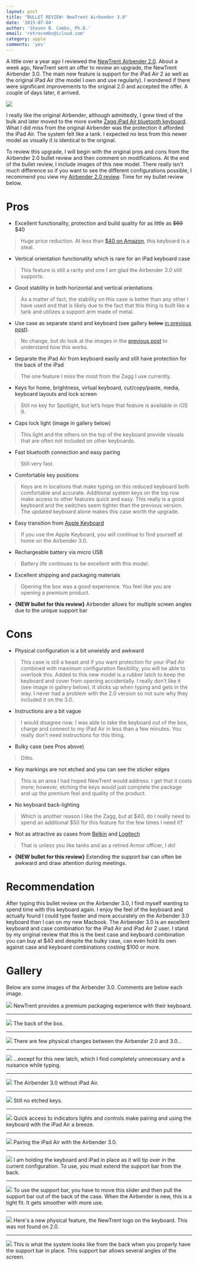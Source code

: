 ```yaml
---
layout: post
title: "BULLET REVIEW: NewTrent Airbender 3.0"
date: '2015-07-04'
author: 'Steven B. Combs, Ph.D.'
email: 'retrocombs@icloud.com'
category: apple
comments: 'yes'
---
```


A little over a year ago I reviewed the [NewTrent Airbender 2.0](http://www.stevencombs.com/apple/2014/03/06/Bullet-review-newtrent-airbender-2.html). About a week ago, NewTrent sent an offer to review an upgrade, the NewTrent Airbender 3.0. The main new feature is support for the iPad Air 2 as well as the original iPad Air (the model I own and use regularly). I wondered if there were significant improvements to the original 2.0 and accepted the offer. A couple of days later, it arrived.

![](https://lh6.googleusercontent.com/-Q6ufztsma0g/VZcHPIpxoHI/AAAAAAABlr8/AwIJl1U8cFA/s966-no/IMG_8387.JPG)

I really like the original Airbender, although admittedly, I grew tired of the bulk and later moved to the more svelte [Zagg iPad Air bluetooth keyboard](http://www.amazon.com/gp/product/B00EXPSEFQ/ref=as_li_ss_tl?ie=UTF8&camp=1789&creative=390957&creativeASIN=B00EXPSEFQ&linkCode=as2&tag=stevenccom-20). What I did miss from the original Airbender was the protection it afforded the iPad Air. The system felt like a tank. I expected no less from this newer model as visually it is identical to the original.

To review this upgrade, I will begin with the original pros and cons from the Airbender 2.0 bullet review and then comment on modifications. At the end of the bullet review, I include images of this new model. There really isn't much difference so if you want to see the different configurations possible, I recommend you view my [Airbender 2.0 review](http://www.stevencombs.com/apple/2014/03/06/Bullet-review-newtrent-airbender-2.html). Time for my bullet review below.

# Pros

* Excellent functionality, protection and build quality for as little as <strike>$60</strike> $40

> Huge price reduction. At less than [$40 on Amazon](http://www.amazon.com/gp/product/B00ET9YYS2/ref=as_li_tl?ie=UTF8&camp=1789&creative=390957&creativeASIN=B00ET9YYS2&linkCode=as2&tag=stevenccom-20&linkId=NZVX4IXJDHZCILSB), this keyboard is a steal.

* Vertical orientation functionality which is rare for an iPad keyboard case

> This feature is still a rarity and one I am glad the Airbender 3.0 still supports.

* Good stability in both horizontal and vertical orientations

> As a matter of fact, the stability on this case is better than any other I have used and that is likely due to the fact that this thing is built like a tank and utilizes a support arm made of metal.

* Use case as separate stand and keyboard (see gallery <strike>below</strike> [in previous post](http://www.stevencombs.com/apple/2014/03/06/Bullet-review-newtrent-airbender-2.html)).

> No change, but do look at the images in the [previous post](http://www.stevencombs.com/apple/2014/03/06/Bullet-review-newtrent-airbender-2.html) to understand how this works.

* Separate the iPad Air from keyboard easily and still have protection for the back of the iPad

> The one feature I miss the most from the Zagg I use currently.

* Keys for home, brightness, virtual keyboard, cut/copy/paste, media, keyboard layouts and lock screen

> Still no key for Spotlight, but let’s hope that feature is available in iOS 9.

* Caps lock light (image in gallery below)

> This light and the others on the top of the keyboard provide visuals that are often not included on other keyboards.

* Fast bluetooth connection and easy pairing

> Still very fast.

* Comfortable key positions

> Keys are in locations that make typing on this reduced keyboard both comfortable and accurate. Additional system keys on the top row make access to other features quick and easy. This really is a good keyboard and the switches seem tighter than the previous version. The updated keyboard alone makes this case worth the upgrade.

* Easy transition from [Apple Keyboard](http://www.amazon.com/gp/product/B005DLDTAE/ref=as_li_ss_tl?ie=UTF8&amp;camp=1789&amp;creative=390957&amp;creativeASIN=B005DLDTAE&amp;linkCode=as2&amp;tag=stevenccom-20)

> If you use the Apple Keyboard, you will continue to find yourself at home on the Airbender 3.0.

* Rechargeable battery via micro USB

> Battery life continues to be excellent with this model.

* Excellent shipping and packaging materials

> Opening the box was a good experience. You feel like you are opening a premium product.

* **{NEW bullet for this review}** Airbender allows for multiple screen angles due to the unique support bar

# Cons

* Physical configuration is a bit unwieldy and awkward

> This case is still a beast and if you want protection for your iPad Air combined with maximum configuration flexibility, you will be able to overlook this. Added to this new model is a rubber latch to keep the keyboard and cover from opening accidentally. I really don’t like it (see image in gallery below). It sticks up when typing and gets in the way. I never had a problem with the 2.0 version so not sure why they included it on the 3.0.

* Instructions are a bit vague

> I would disagree now. I was able to take the keyboard out of the box, charge and connect to my iPad Air in less than a few minutes. You really don’t need instructions for this thing.

* Bulky case (see Pros above)

> Ditto.

* Key markings are not etched and you can see the sticker edges

> This is an area I had hoped NewTrent would address. I get that it costs more; however, etching the keys would just complete the package and up the premium feel and quality of the product.

* No keyboard back-lighting

> Which is another reason I like the Zagg, but at $40, do I really need to spend an additional $50 for this feature for the few times I need it?

* Not as attractive as cases from [Belkin](http://www.amazon.com/gp/product/B00EOE4G4E/ref=as_li_ss_tl?ie=UTF8&amp;camp=1789&amp;creative=390957&amp;creativeASIN=B00EOE4G4E&amp;linkCode=as2&amp;tag=stevenccom-20) and [Logitech](http://www.amazon.com/gp/product/B00EZ9XGE4/ref=as_li_ss_tl?ie=UTF8&amp;camp=1789&amp;creative=390957&amp;creativeASIN=B00EZ9XGE4&amp;linkCode=as2&amp;tag=stevenccom-20)

> That is unless you like tanks and as a retired Armor officer, I do!

* **{NEW bullet for this review}** Extending the support bar can often be awkward and draw attention during meetings.

# Recommendation
After typing this bullet review on the Airbender 3.0, I find myself wanting to spend time with this keyboard again. I enjoy the feel of the keyboard and actually found I could type faster and more accurately on the Airbender 3.0 keyboard than I can on my new Macbook. The Airbender 3.0 is an excellent keyboard and case combination for the iPad Air and iPad Air 2 user. I stand by my original review that this is the best case and keyboard combination you can buy at $40 and despite the bulky case, can even hold its own against case and keyboard combinations costing $100 or more.

# Gallery
Below are some images of the Airbender 3.0. Comments are below each image.

![](https://lh5.googleusercontent.com/-5_8BpQvi3bQ/VZcHPHpqVQI/AAAAAAABlsQ/XNIELiX-btI/w1022-h767-no/IMG_8375.JPG)
NewTrent provides a premium packaging experience with their keyboard.
***
![](https://lh3.googleusercontent.com/-LK7SgRyQuBY/VZcHPIpp3FI/AAAAAAABlr8/QbXTN5p4NsE/w1022-h767-no/IMG_8376.JPG)
The back of the box.
***
![](https://lh5.googleusercontent.com/-34UuYO0L_CQ/VZcHPLjvixI/AAAAAAABlr8/blH7_OeCYtI/w1022-h767-no/IMG_8377.JPG)
There are few physical changes between the Airbender 2.0 and 3.0…
***
![](https://lh4.googleusercontent.com/-ge1YcJu7050/VZcHPLtnFyI/AAAAAAABlr8/2BKF-eVmAng/s966-no/IMG_8379.JPG)
…except for this new latch, which I find completely unnecessary and a nuisance while typing.
***
![](https://lh4.googleusercontent.com/-9bOblWbCsr8/VZcHPKJRMLI/AAAAAAABlr8/sNjxgDQSCz0/s966-no/IMG_8380.JPG)
The Airbender 3.0 without iPad Air.
***
![](https://lh6.googleusercontent.com/-9LiR2S6MvDA/VZcHPEdM-VI/AAAAAAABlr8/dch1bzPkPdA/s966-no/IMG_8381.JPG)
Still no etched keys.
***
![](https://lh6.googleusercontent.com/-9keRkOGRTO4/VZcHPEkq1xI/AAAAAAABlr8/hOnrgRiR64c/s966-no/IMG_8390.JPG)
Quick access to indicators lights and controls make pairing and using the keyboard with the iPad Air a breeze.
***
![](https://lh4.googleusercontent.com/-lf8zAy68YOQ/VZcHPOnF03I/AAAAAAABlr8/yalZOGExamo/s966-no/IMG_8391.JPG)
Pairing the iPad Air with the Airbender 3.0.
***
![](https://lh6.googleusercontent.com/-qr-HhsNeT1M/VZcHPC9CxwI/AAAAAAABlr8/-2PH2XcOEbU/s966-no/IMG_8383.JPG)
I am holding the keyboard and iPad in place as it will tip over in the current configuration. To use, you must extend the support bar from the back.
***
![](https://lh6.googleusercontent.com/-VHDZu5BinZY/VZcHPIV1cpI/AAAAAAABlr8/lc2CT46Xd8Q/s966-no/IMG_8385.JPG)
To use the support bar, you have to move this slider and then pull the support bar out of the back of the case. When the Airbender is new, this is a tight fit. It gets smoother with more use.
***
![](https://lh4.googleusercontent.com/-lCPPq8XISCI/VZcHPEY_0HI/AAAAAAABlr8/JaBeR2lgHgk/s966-no/IMG_8388.JPG)
Here's a new physical feature, the NewTrent logo on the keyboard. This was not found on 2.0.
***
![](https://lh6.googleusercontent.com/-SqW-JRviqd4/VZcHPNiTvVI/AAAAAAABlr8/TrXyUcFWnEs/s966-no/IMG_8389.JPG)
This is what the system looks like from the back when you properly have the support bar in place. This support bar allows several angles of the screen.
